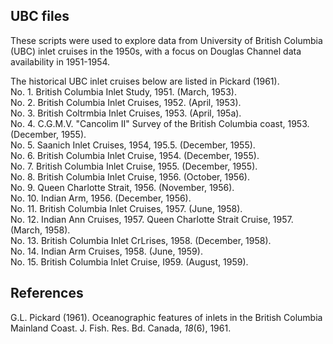 ## UBC files
These scripts were used to explore data from University of British Columbia (UBC) inlet cruises in the 1950s, with a focus on Douglas Channel data availability in 1951-1954.

The historical UBC inlet cruises below are listed in Pickard (1961).  
No. 1. British Columbia Inlet Study, 1951. (March, 1953).  
No. 2. British Columbia Inlet Cruises, 1952. (April, 1953).  
No. 3. British Coltrmbia Inlet Cruises, 1953. (April, 195a).  
No. 4. C.G.M.V. "Cancolim II" Survey of the British Columbia coast, 1953.(December, 1955).  
No. 5. Saanich Inlet Cruises, 1954, 195.5. (December, 1955).  
No. 6. British Columbia Inlet Cruise, 1954. (December, 1955).  
No. 7. British Columbia Inlet Cruise, 1955. (December, 1955).  
No. 8. British Columbia Inlet Cruise, 1956. (October, 1956).  
No. 9. Queen Charlotte Strait, 1956. (November, 1956).  
No. 10. Indian Arm, 1956. (December, 1956).  
No. 11. British Columbia Inlet Cruises, 1957. (June, 1958).  
No. 12. Indian Ann Cruises, 1957. Queen Charlotte Strait Cruise, 1957. (March, 1958).  
No. 13. British Columbia Inlet CrLrises, 1958. (December, 1958).  
No. 14. Indian Arm Cruises, 1958. (June, 1959).  
No. 15. British Columbia Inlet Cruise, I959. (August, 1959).  

## References
G.L. Pickard (1961). Oceanographic features of inlets in the British Columbia Mainland Coast. J. Fish. Res. Bd. Canada, *18*(6), 1961.
